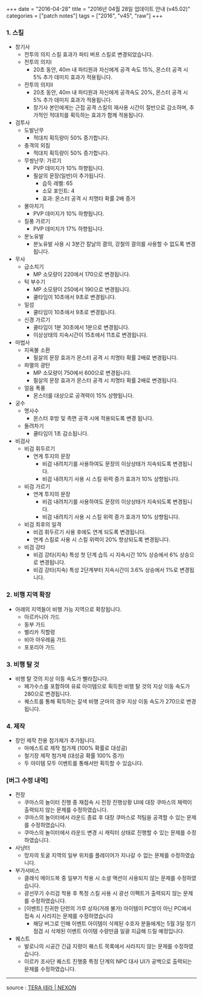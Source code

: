 +++
date = "2016-04-28"
title = "2016년 04월 28일 업데이트 안내 (v45.02)"
categories = ["patch notes"]
tags = ["2016", "v45", "raw"]
+++

### 1. 스킬
- 창기사
  - 전투의 의지 스킬 효과가 파티 버프 스킬로 변경되었습니다.
  - 전투의 의지I
    - 20초 동안, 40m 내 파티원과 자신에게 공격 속도 15%, 몬스터 공격 시 5% 추가 데미지 효과가 적용됩니다.
  - 전투의 의지II
    - 20초 동안, 40m 내 파티원과 자신에게 공격속도 20%, 몬스터 공격 시 5% 추가 데미지 효과가 적용됩니다.
    - 창기사 본인에게는 근접 공격 스킬의 재사용 시간이 절반으로 감소하며, 추가적인 적대치를 획득하는 효과가 함께 적용됩니다.
- 검투사
  - 도발난무
    - 적대치 획득량이 50% 증가합니다.
  - 충격의 외침
    - 적대치 획득량이 50% 증가합니다.
  - 무쌍난무: 가르기
    - PVP 데미지가 10% 하향됩니다.
    - 필살의 문장(일반)이 추가됩니다.
      - 습득 레벨: 65
      - 소모 포인트: 4
      - 효과: 몬스터 공격 시 치명타 확률 2배 증가 
  - 몰아치기
    - PVP 데미지가 10% 하향됩니다.
  - 질풍 가르기
    - PVP 데미지가 17% 하향됩니다.
  - 분노유발
    - 분노유발 사용 시 3분간 칼날의 결의, 강철의 결의를 사용할 수 없도록 변경됩니다.
- 무사
  - 급소치기
    - MP 소모량이 220에서 170으로 변경됩니다.
  - 턱 부수기
    - MP 소모량이 250에서 190으로 변경됩니다.
    - 쿨타임이 10초에서 9초로 변경됩니다.
  - 일섬
    - 쿨타임이 10초에서 9초로 변경됩니다.
  - 신경 가르기
    - 쿨타임이 1분 30초에서 1분으로 변경됩니다.
    - 이상상태의 지속시간이 15초에서 11초로 변경됩니다.
- 마법사
  - 지옥불 소환
    - 필살의 문장 효과가 몬스터 공격 시 치명타 확률 2배로 변경됩니다.
  - 파멸의 광탄
    - MP 소모량이 750에서 600으로 변경됩니다.
    - 필살의 문장 효과가 몬스터 공격 시 치명타 확률 2배로 변경됩니다.
  - 얼음 폭풍
    - 몬스터를 대상으로 공격력이 15% 상향됩니다.
- 궁수
  - 명사수
    - 몬스터 후방 및 측면 공격 시에 적용되도록 변경 됩니다.
  - 돌려차기
    - 쿨타임이 1초 감소됩니다.
- 비검사
  - 비검 휘두르기
    - 연계 투지의 문장
      - 비검 내려치기를 사용하여도 문장의 이상상태가 지속되도록 변경됩니다.
      - 비검 내려치기 사용 시 스킬 위력 증가 효과가 10% 상향됩니다.
  - 비검 가르기
    - 연계 투지의 문장
      - 비검 내려치기를 사용하여도 문장의 이상상태가 지속되도록 변경됩니다.
      - 비검 내려치기 사용 시 스킬 위력 증가 효과가 10% 상향됩니다.
  - 비검 최후의 일격
    - 비검 휘두르기 사용 후에도 연계 되도록 변경됩니다.
    - 연계 스킬로 사용 시 스킬 위력이 20% 향상되도록 변경됩니다.
  - 비검 강타
    - 비검 강타(지속) 특성 첫 단계 습득 시 지속시간 10% 상승에서 6% 상승으로 변경됩니다.
    - 비검 강타(지속) 특성 2단계부터 지속시간이 3.6% 상승에서 1%로 변경됩니다.

### 2. 비행 지역 확장
- 아래의 지역들이 비행 가능 지역으로 확장됩니다.
  - 아르카니아 가드
  - 동부 가드
  - 벨리카 직할령
  - 비아 아우레움 가드
  - 포포리아 가드

### 3. 비행 탈 것
- 비행 탈 것의 지상 이동 속도가 빨라집니다.
  - 페가수스를 포함하여 유료 아이템으로 획득한 비행 탈 것의 지상 이동 속도가 280으로 변경됩니다.
  - 퀘스트를 통해 획득하는 갈색 비행 군마의 경우 지상 이동 속도가 270으로 변경됩니다.

### 4. 제작
- 장인 제작 전용 첨가제가 추가됩니다.
  - 마에스트로 제작 첨가제 (100% 확률로 대성공) 
  - 철기장 제작 첨가제 (대성공 확률 100% 증가) 
  - 두 아이템 모두 이벤트를 통해서만 획득할 수 있습니다.

### [버그 수정 내역]
- 전장
  - 쿠마스의 놀이터 진행 중 재접속 시 전장 진행상황 UI에 대장 쿠마스의 체력이 출력되지 않는 문제를 수정하였습니다.
  - 쿠마스의 놀이터에서 라운드 종료 후 대장 쿠마스로 적팀을 공격할 수 있는 문제를 수정하였습니다.
  - 쿠마스의 놀이터에서 라운드 변경 시 캐릭터 상태로 진행할 수 있는 문제를 수정하였습니다.
- 사냥터
  - 망자의 토굴 지역의 일부 위치를 플레이어가 지나갈 수 없는 문제를 수정하였습니다.
- 부가서비스
  - 클래식 메이드복 중 일부가 착용 시 소셜 액션이 사용되지 않는 문제를 수정하였습니다.
  - 광선무기 수리검 착용 후 특정 스킬 사용 시 광선 이펙트가 출력되지 않는 문제를 수정하였습니다.
  - [이벤트] 진귀한 단련의 가루 상자(거래 불가) 아이템이 PC방이 아닌 PC에서 접속 시 사라지는 문제를 수정하였습니다 
    - 해당 버그로 인해 이벤트 아이템이 삭제된 수호자 분들에게는 5월 3일 정기점검 시 삭제된 이벤트 아이템 수량만큼 일괄 지급해 드릴 예정입니다.
- 퀘스트
  - 발로나의 시공간 긴급 지령이 퀘스트 목록에서 사라지지 않는 문제를 수정하였습니다.
  - 이르카 조사단 퀘스트 진행중 특정 단계의 NPC 대사 UI가 공백으로 출력되는 문제를 수정하였습니다.

----

source : [TERA 테라 | NEXON](http://tera.nexon.com/news/update/view.aspx?n4articlesn=)